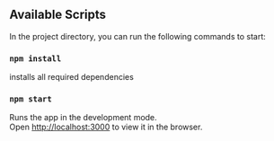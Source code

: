 

## Available Scripts

In the project directory, you can run the following commands to start:

### `npm install`

installs all required dependencies

### `npm start`

Runs the app in the development mode.\
Open [http://localhost:3000](http://localhost:3000) to view it in the browser.
